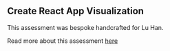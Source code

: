 ## Create React App Visualization

This assessment was bespoke handcrafted for Lu Han.

Read more about this assessment [here](https://react.eogresources.com)
